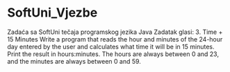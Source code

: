 # SoftUni_Vjezbe
Zadaća sa SoftUni tečaja programskog jezika Java
Zadatak glasi:
3. Time + 15 Minutes
Write a program that reads the hour and minutes of the 24-hour day entered by the user and calculates what time it will be in 15 minutes. 
Print the result in hours:minutes. 
The hours are always between 0 and 23, and the minutes are always between 0 and 59.
